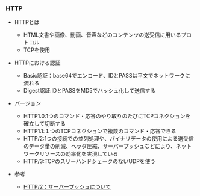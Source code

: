 ### HTTP

- HTTPとは
  - HTML文書や画像、動画、音声などのコンテンツの送受信に用いるプロトコル
  - TCPを使用
  
- HTTPにおける認証
  - Basic認証：base64でエンコード、IDとPASSは平文でネットワークに流れる
  - Digest認証:IDとPASSをMD5でハッシュ化して送信する
  
- バージョン
  - HTTP1.0:1つのコマンド・応答のやり取りのたびにTCPコネクションを確立して切断する
  - HTTP1.1:１つのTCPコネクションで複数のコマンド・応答できる
  - HTTP/2:1つの接続での並列処理や、バイナリデータの使用による送受信のデータ量の削減、ヘッダ圧縮、サーバープッシュなどにより、ネットワークリソースの効率化を実現している
  - HTTP/3:TCPのスリーハンドシェークのないUDPを使う
  
- 参考
  - [HTTP/2：サーバープッシュについて](https://blog.redbox.ne.jp/http2-server-push-cdn.html)
